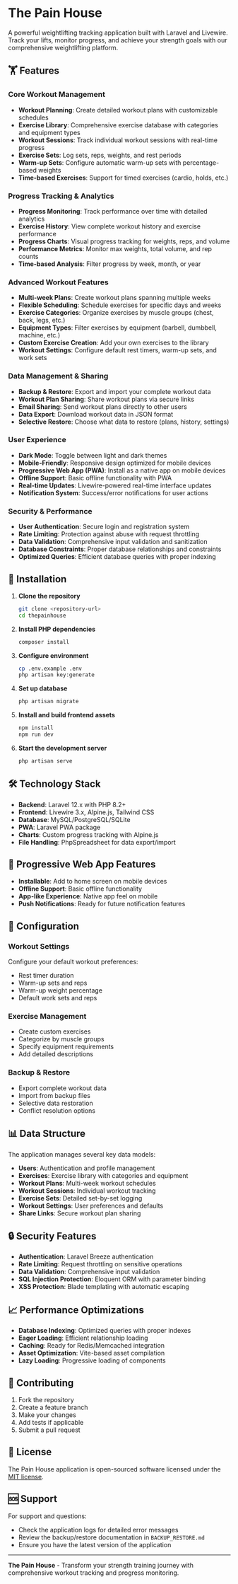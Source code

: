 # The Pain House

A powerful weightlifting tracking application built with Laravel and Livewire. Track your lifts, monitor progress, and achieve your strength goals with our comprehensive weightlifting platform.

## 🏋️ Features

### Core Workout Management

-   **Workout Planning**: Create detailed workout plans with customizable schedules
-   **Exercise Library**: Comprehensive exercise database with categories and equipment types
-   **Workout Sessions**: Track individual workout sessions with real-time progress
-   **Exercise Sets**: Log sets, reps, weights, and rest periods
-   **Warm-up Sets**: Configure automatic warm-up sets with percentage-based weights
-   **Time-based Exercises**: Support for timed exercises (cardio, holds, etc.)

### Progress Tracking & Analytics

-   **Progress Monitoring**: Track performance over time with detailed analytics
-   **Exercise History**: View complete workout history and exercise performance
-   **Progress Charts**: Visual progress tracking for weights, reps, and volume
-   **Performance Metrics**: Monitor max weights, total volume, and rep counts
-   **Time-based Analysis**: Filter progress by week, month, or year

### Advanced Workout Features

-   **Multi-week Plans**: Create workout plans spanning multiple weeks
-   **Flexible Scheduling**: Schedule exercises for specific days and weeks
-   **Exercise Categories**: Organize exercises by muscle groups (chest, back, legs, etc.)
-   **Equipment Types**: Filter exercises by equipment (barbell, dumbbell, machine, etc.)
-   **Custom Exercise Creation**: Add your own exercises to the library
-   **Workout Settings**: Configure default rest timers, warm-up sets, and work sets

### Data Management & Sharing

-   **Backup & Restore**: Export and import your complete workout data
-   **Workout Plan Sharing**: Share workout plans via secure links
-   **Email Sharing**: Send workout plans directly to other users
-   **Data Export**: Download workout data in JSON format
-   **Selective Restore**: Choose what data to restore (plans, history, settings)

### User Experience

-   **Dark Mode**: Toggle between light and dark themes
-   **Mobile-Friendly**: Responsive design optimized for mobile devices
-   **Progressive Web App (PWA)**: Install as a native app on mobile devices
-   **Offline Support**: Basic offline functionality with PWA
-   **Real-time Updates**: Livewire-powered real-time interface updates
-   **Notification System**: Success/error notifications for user actions

### Security & Performance

-   **User Authentication**: Secure login and registration system
-   **Rate Limiting**: Protection against abuse with request throttling
-   **Data Validation**: Comprehensive input validation and sanitization
-   **Database Constraints**: Proper database relationships and constraints
-   **Optimized Queries**: Efficient database queries with proper indexing

## 🚀 Installation

1. **Clone the repository**

    ```bash
    git clone <repository-url>
    cd thepainhouse
    ```

2. **Install PHP dependencies**

    ```bash
    composer install
    ```

3. **Configure environment**

    ```bash
    cp .env.example .env
    php artisan key:generate
    ```

4. **Set up database**

    ```bash
    php artisan migrate
    ```

5. **Install and build frontend assets**

    ```bash
    npm install
    npm run dev
    ```

6. **Start the development server**
    ```bash
    php artisan serve
    ```

## 🛠️ Technology Stack

-   **Backend**: Laravel 12.x with PHP 8.2+
-   **Frontend**: Livewire 3.x, Alpine.js, Tailwind CSS
-   **Database**: MySQL/PostgreSQL/SQLite
-   **PWA**: Laravel PWA package
-   **Charts**: Custom progress tracking with Alpine.js
-   **File Handling**: PhpSpreadsheet for data export/import

## 📱 Progressive Web App Features

-   **Installable**: Add to home screen on mobile devices
-   **Offline Support**: Basic offline functionality
-   **App-like Experience**: Native app feel on mobile
-   **Push Notifications**: Ready for future notification features

## 🔧 Configuration

### Workout Settings

Configure your default workout preferences:

-   Rest timer duration
-   Warm-up sets and reps
-   Warm-up weight percentage
-   Default work sets and reps

### Exercise Management

-   Create custom exercises
-   Categorize by muscle groups
-   Specify equipment requirements
-   Add detailed descriptions

### Backup & Restore

-   Export complete workout data
-   Import from backup files
-   Selective data restoration
-   Conflict resolution options

## 📊 Data Structure

The application manages several key data models:

-   **Users**: Authentication and profile management
-   **Exercises**: Exercise library with categories and equipment
-   **Workout Plans**: Multi-week workout schedules
-   **Workout Sessions**: Individual workout tracking
-   **Exercise Sets**: Detailed set-by-set logging
-   **Workout Settings**: User preferences and defaults
-   **Share Links**: Secure workout plan sharing

## 🔒 Security Features

-   **Authentication**: Laravel Breeze authentication
-   **Rate Limiting**: Request throttling on sensitive operations
-   **Data Validation**: Comprehensive input validation
-   **SQL Injection Protection**: Eloquent ORM with parameter binding
-   **XSS Protection**: Blade templating with automatic escaping

## 📈 Performance Optimizations

-   **Database Indexing**: Optimized queries with proper indexes
-   **Eager Loading**: Efficient relationship loading
-   **Caching**: Ready for Redis/Memcached integration
-   **Asset Optimization**: Vite-based asset compilation
-   **Lazy Loading**: Progressive loading of components

## 🤝 Contributing

1. Fork the repository
2. Create a feature branch
3. Make your changes
4. Add tests if applicable
5. Submit a pull request

## 📄 License

The Pain House application is open-sourced software licensed under the [MIT license](https://opensource.org/licenses/MIT).

## 🆘 Support

For support and questions:

-   Check the application logs for detailed error messages
-   Review the backup/restore documentation in `BACKUP_RESTORE.md`
-   Ensure you have the latest version of the application

---

**The Pain House** - Transform your strength training journey with comprehensive workout tracking and progress monitoring.
